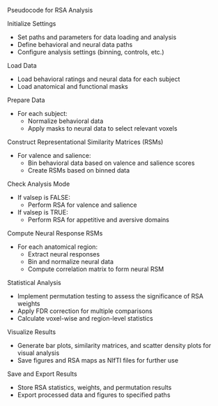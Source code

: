 Pseudocode for RSA Analysis

Initialize Settings
  - Set paths and parameters for data loading and analysis
  - Define behavioral and neural data paths
  - Configure analysis settings (binning, controls, etc.)

Load Data
  - Load behavioral ratings and neural data for each subject
  - Load anatomical and functional masks

Prepare Data
  - For each subject:
    - Normalize behavioral data
    - Apply masks to neural data to select relevant voxels

Construct Representational Similarity Matrices (RSMs)
  - For valence and salience:
    - Bin behavioral data based on valence and salience scores
    - Create RSMs based on binned data

Check Analysis Mode
  - If valsep is FALSE:
    - Perform RSA for valence and salience
  - If valsep is TRUE:
    - Perform RSA for appetitive and aversive domains

Compute Neural Response RSMs
  - For each anatomical region:
    - Extract neural responses
    - Bin and normalize neural data
    - Compute correlation matrix to form neural RSM

Statistical Analysis
  - Implement permutation testing to assess the significance of RSA weights
  - Apply FDR correction for multiple comparisons
  - Calculate voxel-wise and region-level statistics

Visualize Results
  - Generate bar plots, similarity matrices, and scatter density plots for visual analysis
  - Save figures and RSA maps as NIfTI files for further use

Save and Export Results
  - Store RSA statistics, weights, and permutation results
  - Export processed data and figures to specified paths



